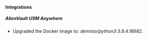 #### Integrations
##### AlienVault USM Anywhere
- Upgraded the Docker image to: *demisto/python3:3.9.4.18682*.